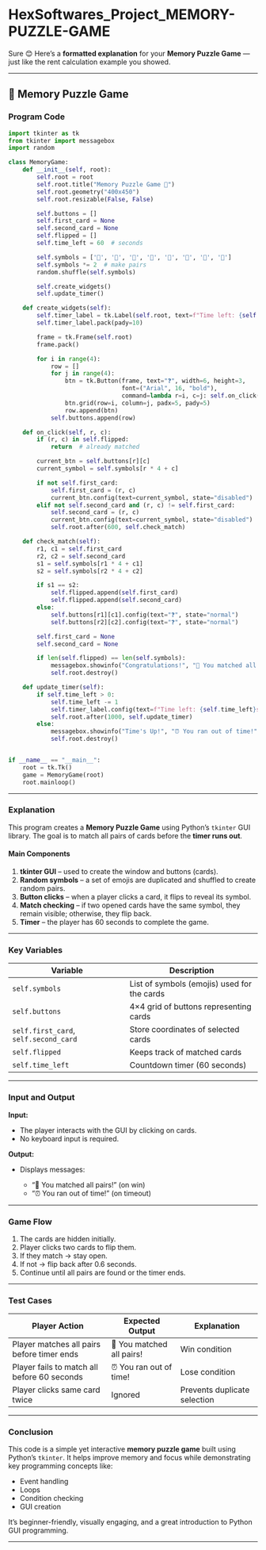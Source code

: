# HexSoftwares_Project_MEMORY-PUZZLE-GAME
Sure 😊 Here’s a **formatted explanation** for your **Memory Puzzle Game** — just like the rent calculation example you showed.

---

## 🧠 Memory Puzzle Game

### **Program Code**

```python
import tkinter as tk
from tkinter import messagebox
import random

class MemoryGame:
    def __init__(self, root):
        self.root = root
        self.root.title("Memory Puzzle Game 🧩")
        self.root.geometry("400x450")
        self.root.resizable(False, False)

        self.buttons = []
        self.first_card = None
        self.second_card = None
        self.flipped = []
        self.time_left = 60  # seconds

        self.symbols = ['🍎', '🍌', '🍇', '🍓', '🍉', '🍒', '🍍', '🥭']
        self.symbols *= 2  # make pairs
        random.shuffle(self.symbols)

        self.create_widgets()
        self.update_timer()

    def create_widgets(self):
        self.timer_label = tk.Label(self.root, text=f"Time left: {self.time_left}s", font=("Arial", 14, "bold"))
        self.timer_label.pack(pady=10)

        frame = tk.Frame(self.root)
        frame.pack()

        for i in range(4):
            row = []
            for j in range(4):
                btn = tk.Button(frame, text="❓", width=6, height=3,
                                font=("Arial", 16, "bold"),
                                command=lambda r=i, c=j: self.on_click(r, c))
                btn.grid(row=i, column=j, padx=5, pady=5)
                row.append(btn)
            self.buttons.append(row)

    def on_click(self, r, c):
        if (r, c) in self.flipped:
            return  # already matched

        current_btn = self.buttons[r][c]
        current_symbol = self.symbols[r * 4 + c]

        if not self.first_card:
            self.first_card = (r, c)
            current_btn.config(text=current_symbol, state="disabled")
        elif not self.second_card and (r, c) != self.first_card:
            self.second_card = (r, c)
            current_btn.config(text=current_symbol, state="disabled")
            self.root.after(600, self.check_match)

    def check_match(self):
        r1, c1 = self.first_card
        r2, c2 = self.second_card
        s1 = self.symbols[r1 * 4 + c1]
        s2 = self.symbols[r2 * 4 + c2]

        if s1 == s2:
            self.flipped.append(self.first_card)
            self.flipped.append(self.second_card)
        else:
            self.buttons[r1][c1].config(text="❓", state="normal")
            self.buttons[r2][c2].config(text="❓", state="normal")

        self.first_card = None
        self.second_card = None

        if len(self.flipped) == len(self.symbols):
            messagebox.showinfo("Congratulations!", "🎉 You matched all pairs!")
            self.root.destroy()

    def update_timer(self):
        if self.time_left > 0:
            self.time_left -= 1
            self.timer_label.config(text=f"Time left: {self.time_left}s")
            self.root.after(1000, self.update_timer)
        else:
            messagebox.showinfo("Time's Up!", "⏰ You ran out of time!")
            self.root.destroy()


if __name__ == "__main__":
    root = tk.Tk()
    game = MemoryGame(root)
    root.mainloop()
```

---

### **Explanation**

This program creates a **Memory Puzzle Game** using Python’s `tkinter` GUI library.
The goal is to match all pairs of cards before the **timer runs out**.

#### **Main Components**

1. **tkinter GUI** – used to create the window and buttons (cards).
2. **Random symbols** – a set of emojis are duplicated and shuffled to create random pairs.
3. **Button clicks** – when a player clicks a card, it flips to reveal its symbol.
4. **Match checking** – if two opened cards have the same symbol, they remain visible; otherwise, they flip back.
5. **Timer** – the player has 60 seconds to complete the game.

---

### **Key Variables**

| Variable                              | Description                                 |
| ------------------------------------- | ------------------------------------------- |
| `self.symbols`                        | List of symbols (emojis) used for the cards |
| `self.buttons`                        | 4×4 grid of buttons representing cards      |
| `self.first_card`, `self.second_card` | Store coordinates of selected cards         |
| `self.flipped`                        | Keeps track of matched cards                |
| `self.time_left`                      | Countdown timer (60 seconds)                |

---

### **Input and Output**

**Input:**

* The player interacts with the GUI by clicking on cards.
* No keyboard input is required.

**Output:**

* Displays messages:

  * “🎉 You matched all pairs!” (on win)
  * “⏰ You ran out of time!” (on timeout)

---

### **Game Flow**

1. The cards are hidden initially.
2. Player clicks two cards to flip them.
3. If they match → stay open.
4. If not → flip back after 0.6 seconds.
5. Continue until all pairs are found or the timer ends.

---

### **Test Cases**

| Player Action                               | Expected Output           | Explanation                  |
| ------------------------------------------- | ------------------------- | ---------------------------- |
| Player matches all pairs before timer ends  | 🎉 You matched all pairs! | Win condition                |
| Player fails to match all before 60 seconds | ⏰ You ran out of time!    | Lose condition               |
| Player clicks same card twice               | Ignored                   | Prevents duplicate selection |

---

### **Conclusion**

This code is a simple yet interactive **memory puzzle game** built using Python’s `tkinter`.
It helps improve memory and focus while demonstrating key programming concepts like:

* Event handling
* Loops
* Condition checking
* GUI creation

It’s beginner-friendly, visually engaging, and a great introduction to Python GUI programming.

---


